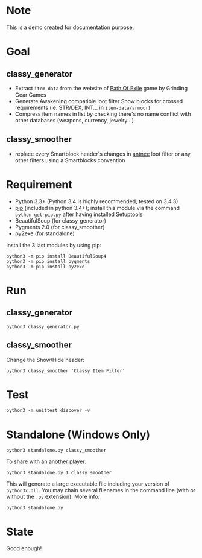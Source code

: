 Note
====

This is a demo created for documentation purpose.

Goal
====

classy_generator
----------------

- Extract `item-data` from the website of [Path Of Exile](http://www.pathofexile.com) game by Grinding Gear Games
- Generate Awakening compatible loot filter Show blocks for crossed requirements (ie. STR/DEX, INT... in `item-data/armour`)
- Compress item names in list by checking there's no name conflict with other databases (weapons, currency, jewelry...)

classy_smoother
---------------

- replace every Smartblock header's changes in [antnee](http://www.pathofexile.com/forum/view-thread/1245785) loot filter or any other filters using a Smartblocks convention

Requirement
===========

- Python 3.3+ (Python 3.4 is highly recommended; tested on 3.4.3)
- [pip](https://pypi.python.org/pypi/pip) (included in python 3.4+); install this module via the command `python get-pip.py` after having installed [Setuptools](http://pypi.python.org/pypi/setuptools)
- BeautifulSoup (for classy_generator)
- Pygments 2.0 (for classy_smoother)
- py2exe (for standalone)

Install the 3 last modules by using pip:

    python3 -m pip install BeautifulSoup4
    python3 -m pip install pygments
    python3 -m pip install py2exe

Run
===

classy_generator
----------------

    python3 classy_generator.py

classy_smoother
---------------

Change the Show/Hide header:

    python3 classy_smoother 'Classy Item Filter'

Test
====

    python3 -m unittest discover -v

Standalone (Windows Only)
=========================

    python3 standalone.py classy_smoother

To share with an another player:

    python3 standalone.py 1 classy_smoother

This will generate a large executable file including your version of `python3x.dll`. You may chain several filenames in the command line (with or without the `.py` extension). More info:

    python3 standalone.py

State
=====

Good enough!
